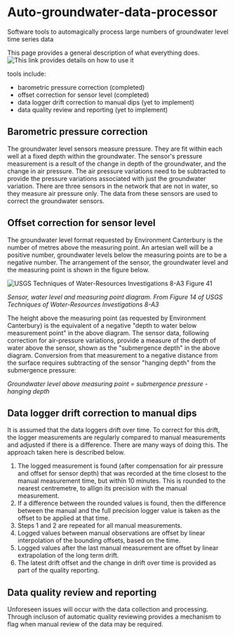 # Auto-groundwater-data-processor
Software tools to automagically process large numbers of groundwater level time series data

This page provides a general description of what everything does.
![This link provides details on how to use it](https://github.com/Aqualinc/Auto-groundwater-data-processor/wiki/Auto-groundwater-data-processor-operation)

tools include:
- barometric pressure correction (completed)
- offset correction for sensor level (completed)
- data logger drift correction to manual dips (yet to implement)
- data quality review and reporting (yet to implement)

## Barometric pressure correction
The groundwater level sensors measure pressure. They are fit within each well at a fixed depth within the groundwater. The sensor's pressure measurement is a result of the change in depth of the groundwater, and the change in air pressure. The air pressure variations need to be subtracted to provide the pressure variations associated with just the groundwater variation.
There are three sensors in the network that are not in water, so they measure air pressure only. The data from these sensors are used to correct the groundwater sensors.

## Offset correction for sensor level
The groundwater level format requested by Environment Canterbury is the number of metres above the measuring point. An artesian well will be a positive number, groundwater levels below the measuring points are to be a negative number. The arrangement of the sensor, the groundwater level and the measuring point is shown in the figure below.

![USGS Techniques of Water-Resources Investigations 8-A3 Figure 41](https://pubs.usgs.gov/twri/twri8a3/images/fig41.gif)

*Sensor, water level and measuring point diagram. From Figure 14 of USGS Techniques of Water-Resources Investigations 8-A3*

The height above the measuring point (as requested by Environment Canterbury) is the equivalent of a negative "depth to water below measurement point" in the above diagram. The sensor data, following correction for air-pressure variations, provide a measure of the depth of water above the sensor, shown as the "submergence depth" in the above diagram. Conversion from that measurement to a negative distance from the surface requires subtracting of the sensor "hanging depth" from the submergence pressure:

*Groundwater level above measuring point = submergence pressure - hanging depth*

## Data logger drift correction to manual dips
It is assumed that the data loggers drift over time. To correct for this drift, the logger measurements are regularly compared to manual measurements and adjusted if there is a difference.
There are many ways of doing this.
The approach taken here is described below.

1. The logged measurement is found (after compensation for air pressure and offset for sensor depth) that was recorded at the time closest to the manual measurement time, but within 10 minutes. This is rounded to the nearest centremetre, to allign its precision with the manual measurement.
2. If a difference between the rounded values is found, then the difference between the manual and the full precision logger value is taken as the offset to be applied at that time.
3. Steps 1 and 2 are repeated for all manual measurements.
4. Logged values between manual observations are offset by linear interpolation of the bounding offsets, based on the time.
5. Logged values after the last manual measurement are offset by linear extrapolation of the long term drift.
6. The latest drift offset and the change in drift over time is provided as part of the quality reporting.

## Data quality review and reporting
Unforeseen issues will occur with the data collection and processing. Through incluson of automatic quality reviewing provides a mechanism to flag when manual review of the data may be required.

